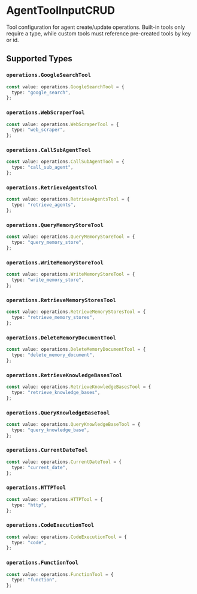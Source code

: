 # AgentToolInputCRUD

Tool configuration for agent create/update operations. Built-in tools only require a type, while custom tools must reference pre-created tools by key or id.


## Supported Types

### `operations.GoogleSearchTool`

```typescript
const value: operations.GoogleSearchTool = {
  type: "google_search",
};
```

### `operations.WebScraperTool`

```typescript
const value: operations.WebScraperTool = {
  type: "web_scraper",
};
```

### `operations.CallSubAgentTool`

```typescript
const value: operations.CallSubAgentTool = {
  type: "call_sub_agent",
};
```

### `operations.RetrieveAgentsTool`

```typescript
const value: operations.RetrieveAgentsTool = {
  type: "retrieve_agents",
};
```

### `operations.QueryMemoryStoreTool`

```typescript
const value: operations.QueryMemoryStoreTool = {
  type: "query_memory_store",
};
```

### `operations.WriteMemoryStoreTool`

```typescript
const value: operations.WriteMemoryStoreTool = {
  type: "write_memory_store",
};
```

### `operations.RetrieveMemoryStoresTool`

```typescript
const value: operations.RetrieveMemoryStoresTool = {
  type: "retrieve_memory_stores",
};
```

### `operations.DeleteMemoryDocumentTool`

```typescript
const value: operations.DeleteMemoryDocumentTool = {
  type: "delete_memory_document",
};
```

### `operations.RetrieveKnowledgeBasesTool`

```typescript
const value: operations.RetrieveKnowledgeBasesTool = {
  type: "retrieve_knowledge_bases",
};
```

### `operations.QueryKnowledgeBaseTool`

```typescript
const value: operations.QueryKnowledgeBaseTool = {
  type: "query_knowledge_base",
};
```

### `operations.CurrentDateTool`

```typescript
const value: operations.CurrentDateTool = {
  type: "current_date",
};
```

### `operations.HTTPTool`

```typescript
const value: operations.HTTPTool = {
  type: "http",
};
```

### `operations.CodeExecutionTool`

```typescript
const value: operations.CodeExecutionTool = {
  type: "code",
};
```

### `operations.FunctionTool`

```typescript
const value: operations.FunctionTool = {
  type: "function",
};
```


